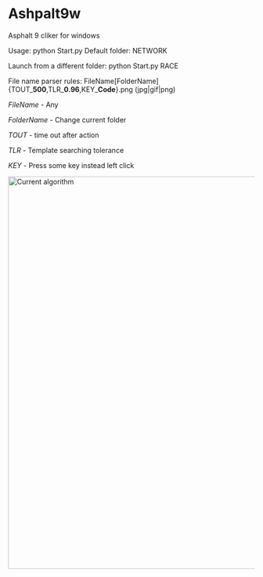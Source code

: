 # Ashpalt9w
Asphalt 9 cliker for windows

Usage: python Start.py
Default folder: NETWORK

Launch from a different folder: python Start.py RACE

File name parser rules:
FileName[FolderName]{TOUT_**500**,TLR_**0.96**,KEY_**Code**}.png (jpg|gif|png)

_FileName_ - Any

_FolderName_ - Change current folder

_TOUT_ - time out after action

_TLR_ - Template searching tolerance

_KEY_ - Press some key instead left click

<img src="https://github.com/yaldabaoth444/Ashpalt9w/blob/main/%D0%A1urrent%20algorithm.png" alt="Сurrent algorithm" width="766" height="800">
